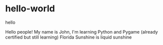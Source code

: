 # hello-world
hello

Hello people! My name is John, I'm learning Python and Pygame (already certified but still learning)
Florida Sunshine is liquid sunshine
